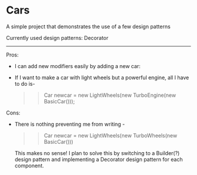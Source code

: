 # Cars
A simple project that demonstrates the use of a few design patterns

Currently used design patterns: Decorator

---------------------------

Pros: 

+ I can add new modifiers easily by adding a new car:
+ If I want to make a car with light wheels but a powerful engine, all I have to do is-

	>> Car newcar = new LightWheels(new TurboEngine(new BasicCar()));

Cons: 

- There is nothing preventing me from writing - 

	>> Car newcar = new LightWheels(new TurboWheels(new BasicCar()))
  
  This makes no sense! I plan to solve this by switching to a Builder(?) design pattern
  and implementing a Decorator design pattern for each component.
